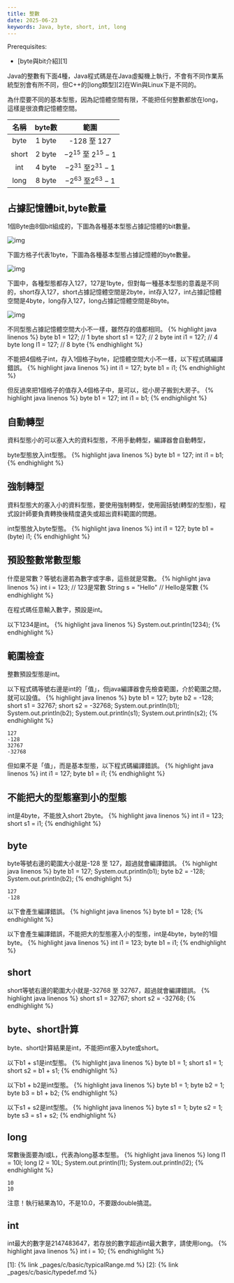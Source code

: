```yaml
---
title: 整數
date: 2025-06-23
keywords: Java, byte, short, int, long
---
```

Prerequisites:

- [byte與bit介紹][1]

Java的整數有下面4種，Java程式碼是在Java虛擬機上執行，不會有不同作業系統型別會有所不同，但C++的[long類型][2]在Win與Linux下是不同的。

為什麼要不同的基本型態，因為記憶體空間有限，不能把任何整數都放在long，這樣是很浪費記憶體空間。

|名稱|byte數|範圍
|:--:|:--:|:-------:|
|byte |1 byte|-128 至 127|
|short|2 byte|$-2 ^{15}$ 至 $2 ^{15} - 1$|
|int  |4 byte|$-2 ^{31}$ 至$2 ^{31} - 1$|
|long |8 byte|$-2 ^{63}$ 至$2 ^{63} - 1$|

## 占據記憶體bit,byte數量
1個Byte由8個bit組成的，下圖為各種基本型態占據記憶體的bit數量。

![img]({{site.imgurl}}/java/type_range.png)

下圖方格子代表1byte，下圖為各種基本型態占據記憶體的byte數量。

![img]({{site.imgurl}}/java/type_range1.png)

下圖中，各種型態都存入127，127是1byte，但對每一種基本型態的意義是不同的，short存入127，short占據記憶體空間是2byte，int存入127，int占據記憶體空間是4byte，long存入127，long占據記憶體空間是8byte。

![img]({{site.imgurl}}/java/type_range2.png)

不同型態占據記憶體空間大小不一樣，雖然存的值都相同。
{% highlight java linenos %}
byte b1 = 127;   // 1 byte
short s1 = 127;  // 2 byte
int i1 = 127;    // 4 byte
long l1 = 127;   // 8 byte
{% endhighlight %}

不能把4個格子int，存入1個格子byte，記憶體空間大小不一樣，以下程式碼編譯錯誤。
{% highlight java linenos %}
int i1 = 127;
byte b1 = i1;
{% endhighlight %}

但反過來把1個格子的值存入4個格子中，是可以，從小房子搬到大房子。
{% highlight java linenos %}
byte b1 = 127;
int i1 = b1;
{% endhighlight %}

## 自動轉型
資料型態小的可以塞入大的資料型態，不用手動轉型，編譯器會自動轉型，

byte型態放入int型態。
{% highlight java linenos %}
byte b1 = 127;
int i1 = b1;
{% endhighlight %}

## 強制轉型
資料型態大的塞入小的資料型態，要使用強制轉型，使用圓括號\(轉型的型態\)，程式設計師要負責轉換後精度遺失或超出資料範圍的問題。

int型態放入byte型態。
{% highlight java linenos %}
int i1 = 127;
byte b1 = (byte) i1;
{% endhighlight %}

## 預設整數常數型態
什麼是常數？等號右邊若為數字或字串，這些就是常數。
{% highlight java linenos %}
int i = 123;  // 123是常數
String s = "Hello"  // Hello是常數
{% endhighlight %}

在程式碼任意輸入數字，預設是int。

以下1234是int。
{% highlight java linenos %}
System.out.println(1234);
{% endhighlight %}

## 範圍檢查
整數預設型態是int。

以下程式碼等號右邊是int的「值」，但java編譯器會先檢查範圍，介於範圍之間，就可以設值。
{% highlight java linenos %}
  byte b1 = 127;
  byte b2 = -128;
  short s1 = 32767;
  short s2 = -32768;
  System.out.println(b1);
  System.out.println(b2);
  System.out.println(s1);
  System.out.println(s2);
{% endhighlight %}
```
127
-128
32767
-32768
```

但如果不是「值」，而是基本型態，以下程式碼編譯錯誤。
{% highlight java linenos %}
  int i1 = 127;
  byte b1 = i1;
{% endhighlight %}

## 不能把大的型態塞到小的型態
int是4byte，不能放入short 2byte。
{% highlight java linenos %}
int i1 = 123;
short s1 = i1;
{% endhighlight %}

## byte
byte等號右邊的範圍大小就是-128 至 127，超過就會編譯錯誤。
{% highlight java linenos %}
  byte b1 = 127;
  System.out.println(b1);
  byte b2 = -128;
  System.out.println(b2);
{% endhighlight %}
```
127
-128
```

以下會產生編譯錯誤。
{% highlight java linenos %}
  byte b1 = 128;
{% endhighlight %}

以下會產生編譯錯誤，不能把大的型態塞入小的型態，int是4byte，byte的1個byte。
{% highlight java linenos %}
int i1 = 123;
byte b1 = i1;
{% endhighlight %}

## short
short等號右邊的範圍大小就是-32768 至 32767，超過就會編譯錯誤。
{% highlight java linenos %}
  short s1 = 32767;
  short s2 = -32768;
{% endhighlight %}

## byte、short計算
byte、short計算結果是int，不能把int塞入byte或short。

以下b1 \+ s1是int型態。
{% highlight java linenos %}
  byte b1 = 1;
  short s1 = 1;
  short s2 = b1 + s1;
{% endhighlight %}

以下b1 \+ b2是int型態。
{% highlight java linenos %}
  byte b1 = 1;
  byte b2 = 1;
  byte b3 = b1 + b2;
{% endhighlight %}

以下s1 \+ s2是int型態。
{% highlight java linenos %}
  byte s1 = 1;
  byte s2 = 1;
  byte s3 = s1 + s2;
{% endhighlight %}

## long
常數後面要為l或L，代表為long基本型態。
{% highlight java linenos %}
  long l1 = 10l;
  long l2 = 10L;
  System.out.println(l1);
  System.out.println(l2);
{% endhighlight %}
```
10
10
```

注意！執行結果為10，不是10.0，不要跟double搞混。

## int
int最大的數字是2147483647，若存放的數字超過int最大數字，請使用long。
{% highlight java linenos %}
  int i = 10;
{% endhighlight %}


[1]: {% link _pages/c/basic/typicalRange.md %}
[2]: {% link _pages/c/basic/typedef.md %}
